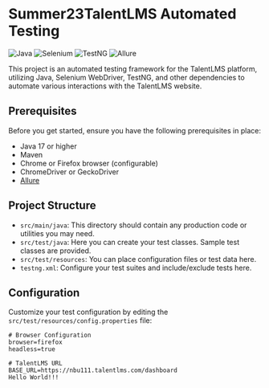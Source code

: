 # Summer23TalentLMS Automated Testing

![Java](https://img.shields.io/badge/Java-17-brightgreen)
![Selenium](https://img.shields.io/badge/Selenium-4.12.1-brightgreen)
![TestNG](https://img.shields.io/badge/TestNG-7.8.0-brightgreen)
![Allure](https://img.shields.io/badge/Allure-2.20.0-brightgreen)

This project is an automated testing framework for the TalentLMS platform, utilizing Java, Selenium WebDriver, TestNG, and other dependencies to automate various interactions with the TalentLMS website.

## Prerequisites

Before you get started, ensure you have the following prerequisites in place:

- Java 17 or higher
- Maven
- Chrome or Firefox browser (configurable)
- ChromeDriver or GeckoDriver
- [Allure](https://docs.qameta.io/allure/)

## Project Structure

- `src/main/java`: This directory should contain any production code or utilities you may need.
- `src/test/java`: Here you can create your test classes. Sample test classes are provided.
- `src/test/resources`: You can place configuration files or test data here.
- `testng.xml`: Configure your test suites and include/exclude tests here.

## Configuration

Customize your test configuration by editing the `src/test/resources/config.properties` file:

```properties
# Browser Configuration
browser=firefox
headless=true

# TalentLMS URL
BASE_URL=https://nbu111.talentlms.com/dashboard
Hello World!!!

